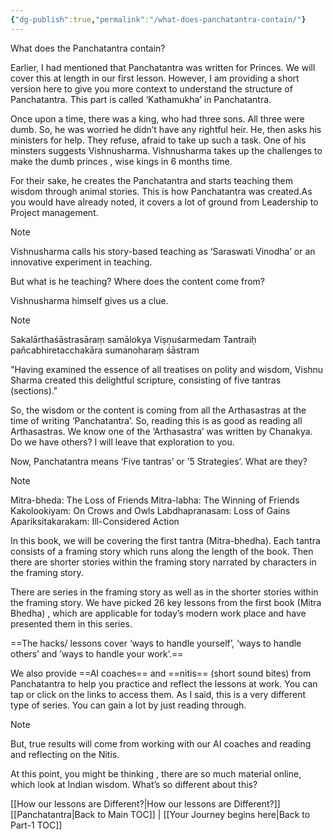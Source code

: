 ```yaml
---
{"dg-publish":true,"permalink":"/what-does-panchatantra-contain/"}
---
```


What does the Panchatantra contain?

Earlier, I had mentioned that Panchatantra was written for Princes. We will cover this at length in our first lesson. However,  I am providing a short version here to give you more context to understand the structure of Panchatantra.  This part is called ‘Kathamukha’ in Panchatantra.

Once upon a time, there was a king, who had three sons. All three were dumb. So, he was worried he didn’t have any rightful heir. He, then asks his ministers for help. They refuse, afraid to take up such a task. One of his minsters suggests Vishnusharma. Vishnusharma takes up the challenges to make the dumb princes , wise kings in 6 months time. 

For their sake, he creates the Panchatantra and starts teaching them wisdom through animal stories. This is how Panchatantra was created.As you would have already noted, it covers a lot of ground from Leadership to Project management. 

> [!note]
> Vishnusharma calls his story-based teaching as  ‘Saraswati Vinodha’ or an innovative experiment in teaching. 


But what is he teaching? Where does the content come from? 

Vishnusharma himself gives us a clue. 

> [!note]
> Sakalārthaśāstrasāraṃ samālokya Viṣṇuśarmedam
> Tantraiḥ pañcabhiretacchakāra sumanoharaṃ śāstram
> 
> "Having examined the essence of all treatises on polity and wisdom, Vishnu Sharma created this delightful scripture, consisting of five tantras (sections)."


So, the wisdom or the content is coming from all the Arthasastras at the time of writing ‘Panchatantra’. So, reading this is as good as reading all Arthasastras. We know one of the ‘Arthasastra’ was written by Chanakya. Do we have others? I will leave that exploration to you.

Now, Panchatantra means ‘Five tantras’ or ’5 Strategies’. What are they?

> [!note]
> Mitra-bheda: The Loss of Friends
> Mitra-labha: The Winning of Friends
> Kakolookiyam: On Crows and Owls
> Labdhapranasam: Loss of Gains
> Apariksitakarakam: Ill-Considered Action

In this book, we will be covering the first tantra (Mitra-bhedha).  Each tantra consists of a framing story which runs along the length of the book. Then there are shorter stories within the framing story narrated by characters in the framing story. 

There are series in the framing story as well as in the shorter stories within the framing story.  We have picked 26 key lessons from the first book (Mitra Bhedha) , which are applicable for today’s modern work place and have presented them in this series. 

==The hacks/ lessons cover ‘ways to handle yourself’, ‘ways to handle others’ and ’ways to handle your work’.==

We also provide ==AI coaches== and ==nitis== (short sound bites) from Panchatantra to help you practice and reflect the lessons at work. You can tap or click on the links to access them. As I said, this is a very different type of series. You can gain a lot by just reading through. 

> [!note]
> 
> But, true results will come from working with our AI coaches and reading and reflecting on the Nitis.


At this point, you might be thinking , there are so much material online, which look at Indian wisdom. What’s so different about this?

[[How our lessons are Different?\|How our lessons are Different?]]
[[Panchatantra\|Back to Main TOC]] | [[Your Journey begins here\|Back to Part-1 TOC]]
